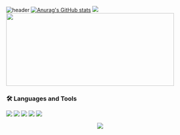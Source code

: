 ![header](https://capsule-render.vercel.app/api?type=waving&color=gradient&height=120&animation=fadeIn&section=footer&text=🚗🚘🚛&fontAlign=70)
[![Anurag's GitHub stats](https://github-readme-stats.vercel.app/api?username=BaeDongHyeon&theme=tokyonight)](https://github.com/anuraghazra/github-readme-stats)
<a align="right" href="https://github.com/anuraghazra/github-readme-stats"><img src="https://github-readme-stats.vercel.app/api/top-langs/?username=BaeDongHyeon&layout=compact&theme=tokyonight"/></a>
<a href="https://solved.ac/sasd730"><img style="width:450px;height:195px" src="http://mazassumnida.wtf/api/generate_badge?boj=sasd730"/></a>

### 🛠 Languages and Tools
<img src="https://img.shields.io/badge/spring-6DB33F?style=flat-square&logo=spring&logoColor=white"/> <img src="https://img.shields.io/badge/Java-1E8CBE?style=flat-square&logo=OpenJDK&logoColor=white"/> <img src="https://img.shields.io/badge/MySql-4479A1?style=flat-square&logo=MySql&logoColor=white"/> <img src="https://img.shields.io/badge/GitHub-181717?style=flat-square&logo=GitHub&logoColor=white"/> <img src="https://img.shields.io/badge/Intellij IDEA-000000?style=flat-square&logo=Intellij IDEA&logoColor=white"/>

<p align="center"><a href="https://hits.seeyoufarm.com"><img style="align:center" src="https://hits.seeyoufarm.com/api/count/incr/badge.svg?url=https%3A%2F%2Fgithub.com%2FBaeDongHyeon&count_bg=%2379C83D&title_bg=%23555555&icon=&icon_color=%23E7E7E7&title=hits&edge_flat=false"/></a></p>
